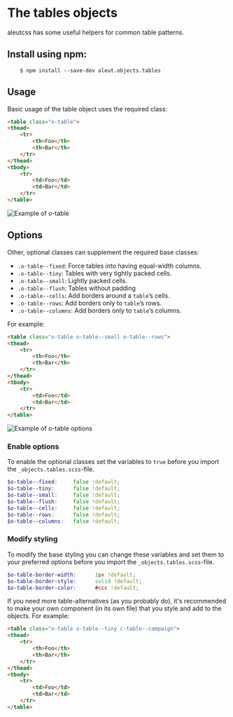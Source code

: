 # The tables objects

aleutcss has some useful helpers for common table patterns.

## Install using npm:

```ssh
    $ npm install --save-dev aleut.objects.tables

```

## Usage

Basic usage of the table object uses the required class:

```html
<table class="o-table">
<thead>
	<tr>
		<th>Foo</th>
		<th>Bar</th>
	</tr>
</thead>
<tbody>
	<tr>
		<td>Foo</td>
		<td>Bar</td>
	</tr>
</table>
```

![Example of o-table](https://github.com/aleutcss/Aleut/tree/gh-pages/public/img/o-table.png)

## Options

Other, optional classes can supplement the required base classes:

* `.o-table--fixed`: Force tables into having equal-width columns.
* `.o-table--tiny`: Tables with very tightly packed cells.
* `.o-table--small`: Lightly packed cells.
* `.o-table--flush`: Tables without padding
* `.o-table--cells`: Add borders around a `table`’s cells.
* `.o-table--rows`: Add borders only to `table`’s rows.
* `.o-table--columns`: Add borders only to `table`’s columns.


For example:

```html
<table class="o-table o-table--small o-table--rows">
<thead>
	<tr>
		<th>Foo</th>
		<th>Bar</th>
	</tr>
</thead>
<tbody>
	<tr>
		<td>Foo</td>
		<td>Bar</td>
	</tr>
</table>
```

![Example of o-table options](https://github.com/aleutcss/Aleut/tree/gh-pages/public/img/o-table-options.png)

### Enable options
To enable the optional classes set the variables to `true` before you import
the `_objects.tables.scss`-file.

```scss
$o-table--fixed:     false !default;
$o-table--tiny:      false !default;
$o-table--small:     false !default;
$o-table--flush:     false !default;
$o-table--cells:     false !default;
$o-table--rows:      false !default;
$o-table--columns:   false !default;
```

### Modify styling
To modify the base styling you can change these variables and set them to your preferred options before you import the `_objects.tables.scss`-file.

```scss
$o-table-border-width:      1px !default;
$o-table-border-style:      solid !default;
$o-table-border-color:      #ccc !default;
```

If you need more table-alternatives (as you probably do), it's recommended to make your own component (in its own file) that you style and add to the objects.
For example:

```html
<table class="o-table o-table--tiny c-table--campaign">
<thead>
	<tr>
		<th>Foo</th>
		<th>Bar</th>
	</tr>
</thead>
<tbody>
	<tr>
		<td>Foo</td>
		<td>Bar</td>
	</tr>
</table>
```
